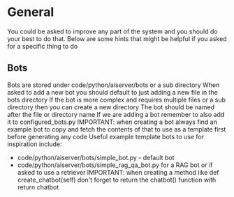 # General

You could be asked to improve any part of the system and you should do your best to do that.
Below are some hints that might be helpful if you asked for a specific thing to do

## Bots

Bots are stored under code/python/aiserver/bots or a sub directory
When asked to add a new bot you should default to just adding a new file in the bots directory
If the bot is more complex and requires multiple files or a sub directory then you can create a new directory
The bot should be named after the file or directory name
If we are adding a bot remember to also add it to configured_bots.py
IMPORTANT: when creating a bot always find an example bot to copy and fetch the contents of that to use as a template first before generating any code 
Useful example template bots to use for inspiration include:
* code/python/aiserver/bots/simple_bot.py - default bot
* code/python/aiserver/bots/simple_rag_qa_bot.py for a RAG bot or if asked to use a retriever
IMPORTANT: when creating a method like def create_chatbot(self) don't forget to return the chatbot() function with return chatbot